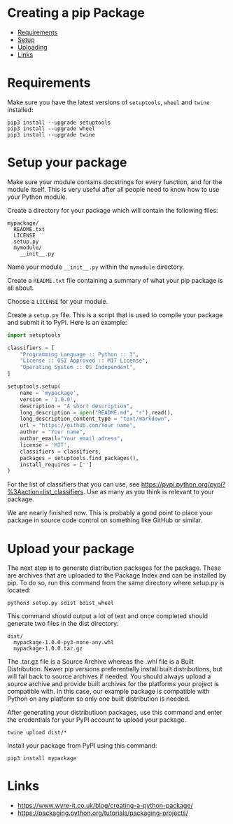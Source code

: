 # Creating a pip Package

* [Requirements](#requirements)
* [Setup](#setup-your-package)
* [Uploading](#upload-your-package)
* [Links](#links)

# Requirements
Make sure you have the latest versions of `setuptools`, `wheel` and `twine` installed:
```
pip3 install --upgrade setuptools
pip3 install --upgrade wheel
pip3 install --upgrade twine
```

# Setup your package
Make sure your module contains docstrings for every function, and for the module itself. This is very useful after all people need to know how to use your Python module.

Create a directory for your package which will contain the following files:
```
mypackage/
  README.txt
  LICENSE
  setup.py
  mymodule/
    __init__.py
```

Name your module `__init__.py` within the `mymodule` directory.

Create a `README.txt` file containing a summary of what your pip package is all about.

Choose a `LICENSE` for your module.

Create a `setup.py` file. This is a script that is used to compile your package and submit it to PyPI. Here is an example:
```python
import setuptools

classifiers = [
    "Programming Language :: Python :: 3",
    "License :: OSI Approved :: MIT License",
    "Operating System :: OS Independent",
]

setuptools.setup(
    name = 'mypackage',
    version = '1.0.0',
    description = "A short description",
    long_description = open("README.md", "r").read(),
    long_description_content_type = "text/markdown",
    url = "https://github.com/Your name",
    author = "Your name",
    author_email="Your email adress",
    license = 'MIT',
    classifiers = classifiers,
    packages = setuptools.find_packages(),
    install_requires = ['']
)
```
For the list of classifiers that you can use, see https://pypi.python.org/pypi?%3Aaction=list_classifiers. Use as many as you think is relevant to your package.

We are nearly finished now. This is probably a good point to place your package in source code control on something like GitHub or similar.

# Upload your package
The next step is to generate distribution packages for the package. These are archives that are uploaded to the Package Index and can be installed by pip. To do so, run this command from the same directory where setup.py is located:
```
python3 setup.py sdist bdist_wheel
```

This command should output a lot of text and once completed should generate two files in the dist directory:
```
dist/
  mypackage-1.0.0-py3-none-any.whl
  mypackage-1.0.0.tar.gz
```

The .tar.gz file is a Source Archive whereas the .whl file is a Built Distribution. Newer pip versions preferentially install built distributions, but will fall back to source archives if needed. You should always upload a source archive and provide built archives for the platforms your project is compatible with. In this case, our example package is compatible with Python on any platform so only one built distribution is needed.

After generating your distributiuon packages, use this command and enter the credentials for your PyPI account to upload your package.
```
twine upload dist/*
```

Install your package from PyPI using this command:
```
pip3 install mypackage
```

# Links
* https://www.wyre-it.co.uk/blog/creating-a-python-package/
* https://packaging.python.org/tutorials/packaging-projects/
